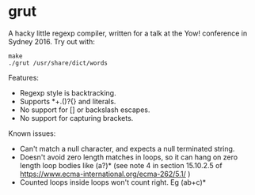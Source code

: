 # grut

A hacky little regexp compiler, written for a talk at the
Yow! conference in Sydney 2016.  Try out with:
```
make
./grut /usr/share/dict/words
```
Features:
* Regexp style is backtracking.
* Supports *+.()?{} and literals.
* No support for [] or backslash escapes.
* No support for capturing brackets.

Known issues:
* Can't match a null character, and expects a null terminated string.
* Doesn't avoid zero length matches in loops, so it can hang on zero length loop bodies like (a?)* (see note 4 in section 15.10.2.5 of https://www.ecma-international.org/ecma-262/5.1/ )
* Counted loops inside loops won't count right.  Eg (ab+c)*
